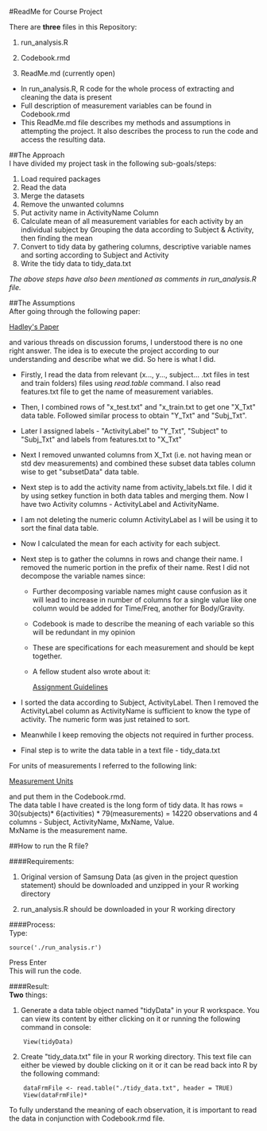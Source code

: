 #ReadMe for Course Project

There are **three** files in this Repository:
 
1. run_analysis.R  

2. Codebook.rmd
3. ReadMe.md (currently open)  

- In run_analysis.R, R code for the whole process of extracting and cleaning the data is present  
- Full description of measurement variables can be found in Codebook.rmd  
- This ReadMe.md file describes my methods and assumptions in attempting the project. It also describes the process to run the code and access the resulting data.  


##The Approach  
I have divided my project task in the following sub-goals/steps:  

1. Load required packages  
2. Read the data  
3. Merge the datasets  
4. Remove the unwanted columns  
5. Put activity name in ActivityName Column  
6. Calculate mean of all measurement variables for each activity by an individual subject by Grouping the data according to Subject & Activity, then finding the mean  
7. Convert to tidy data by gathering columns, descriptive variable names and sorting according to Subject and Activity  
8. Write the tidy data to tidy_data.txt  

*The above steps have also been mentioned as comments in run_analysis.R file.*  

  
##The Assumptions  
After going through the following paper:  

[Hadley's Paper](https://cran.r-project.org/web/packages/tidyr/vignettes/tidy-data.html)  

and various threads on discussion forums, I understood there is no one right answer. The idea is to execute the project according to our understanding and describe what we did. So here is what I did.  
* Firstly, I read the data from relevant (x..., y..., subject... .txt files in test and train folders) files using *read.table* command. I also read features.txt file to get the name of measurement variables.   
* Then, I combined rows of "x_test.txt" and "x_train.txt to get one "X_Txt" data table. Followed similar process to obtain "Y_Txt" and "Subj_Txt".   
* Later I assigned labels - "ActivityLabel" to "Y_Txt", "Subject" to "Subj_Txt" and labels from features.txt to "X_Txt"    
* Next I removed unwanted columns from X_Txt (i.e. not having mean or std dev measurements) and combined these subset data tables column wise to get "subsetData" data table.   
* Next step is to add the activity name from activity_labels.txt file. I did it by using setkey function in both data tables and merging them. Now I have two Activity columns - ActivityLabel and ActivityName. 
* I am not deleting the numeric column ActivityLabel as I will be using it to sort the final data table.   
* Now I calculated the mean for each activity for each subject.  
* Next step is to gather the columns in rows and change their name. I removed the numeric portion in the prefix of their name. Rest I did not decompose the variable names since:     
     * Further decomposing variable names might cause confusion as it will lead to increase in number of columns for a single value like one column would be added for Time/Freq, another for Body/Gravity.  
	 * Codebook is made to describe the meaning of each variable so this will be redundant in my opinion   
     * These are specifications for each measurement and should be kept together.   
	 * A fellow student also wrote about it:   

         [Assignment Guidelines](https://thoughtfulbloke.wordpress.com/2015/09/09/getting-and-cleaning-the-assignment/)  

* I sorted the data according to Subject, ActivityLabel. Then I removed the ActivityLabel column as ActivityName is sufficient to know the type of activity. The numeric form was just retained to sort. 
* Meanwhile I keep removing the objects not required in further process.   
* Final step is to write the data table in a text file - tidy_data.txt   

For units of measurements I referred to the following link:  

[Measurement Units](http://archive.ics.uci.edu/ml/machine-learning-databases/00240/UCI%20HAR%20Dataset.names)  

and put them in the Codebook.rmd.   
The data table I have created is the long form of tidy data. It has rows = 30(subjects)* 6(activities) * 79(measurements) = 14220 observations and 4 columns - Subject, ActivityName, MxName, Value.  
MxName is the measurement name.  
 
    
##How to run the R file?  

  
####Requirements:  
1. Original version of Samsung Data (as given in the project question statement) should be downloaded and unzipped in your R working directory   

2. run_analysis.R should be downloaded in your R working directory  

  
####Process:  
Type:   

    source('./run_analysis.r')  

Press Enter  
This will run the code.  

  
####Result:  
**Two** things:
  
1. Generate a data table object named "tidyData" in your R workspace. You can view its content by either clicking on it or running the following command in console:   

````
    View(tidyData)   
````   

2. Create "tidy_data.txt" file in your R working directory. This text file can either be viewed by double clicking on it or it can be read back into R by the following command:  

````
    dataFrmFile <- read.table("./tidy_data.txt", header = TRUE)  
    View(dataFrmFile)*  
````

To fully understand the meaning of each observation, it is important to read the data in conjunction with Codebook.rmd file.   




